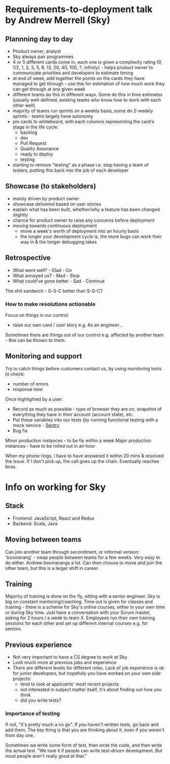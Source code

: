 # Requirements-to-deployment talk by Andrew Merrell (Sky)

## Plannning day to day
- Product owner, analyst
- Sky always pair programmes
- 4 or 5 different cards come in, each one is given a complexity rating (0, 1/2, 1, 2, 3, 5, 8, 13, 20, 40, 100, ?, infinity) - helps product owner to communicate priorities and developers to estimate timing
- at end of week, add together the points on the cards they have managed to get through - use this for estimation of how much work they can get through at any given week
- different teams do this in different ways. Some do this in time estimates (usually well-defined, existing teams who know how to work with each other well)
- majority of teams run sprints on a weekly basis, some do 2-weekly sprints - teams largely have autonomy
- pin cards to whiteboard, with each columns representing the card's stage in the life cycle:
  - backlog
  - dev
  - Pull Request
  - Quality Assurance
  - ready to deploy
  - testing
- starting to remove "testing" as a phase i.e. stop having a team of testers, putting this back into the job of each developer

## Showcase (to stakeholders)
- mainly driven by product owner
- showcase delivered based on user stories
- explain what has been built, whether/why a feature has been changed slightly
- chance for product owner to raise any concerns before deployment
- moving towards continuous deployment
  - move a week's worth of deployment into an hourly basis
  - the longer your development cycle is, the more bugs can work their way in & the longer debugging takes

## Retrospective
- What went well? - Glad - Go
- What annoyed us? - Mad - Stop
- What could've gone better - Sad - Continue

The shit sandwich - G-S-C better than S-G-C?

### How to make resolutions actionable
Focus on things in our control:
- raise our own card / user story  e.g. As an engineer...

Sometimes there are things out of our control e.g. affected by another team - this can be thrown to them.

## Monitoring and support
Try to catch things before customers contact us, by using monitoring tools to check:
- number of errors
- response time

Once highlighted by a user:
- Record as much as possible - type of browser they are on, snapshot of everything they have in their account (account state), etc.
- Put these variables into our tests (by running functional testing with a mock service - [Sentry](https://sentry.io/welcome/)
- Bug fix

Minor production instances - to be fix within a week
Major production instances - have to be rolled out in an hour

When my phone rings, I have to have answered it within 20 mins & resolved the issue. If I don't pick up, the call goes up the chain. Eventually reaches boss.

# Info on working for Sky

## Stack
- Frontend: JavaScript, React and Redux
- Backend: Scala, Java

## Moving between teams
Can join another team through secondment, or informal version: 'boomerang' - swap people between teams for a few weeks. Very easy to do either. Andrew boomerangs a lot. Can then choose to move and join the other team, but this is a larger shift in career.

## Training
Majority of training is done on the fly, sitting with a senior engineer. Sky is big on constant mentoring/coaching. Time out is given for classes and training - there is a scheme for Sky's online courses, either in your own time or during Sky time. Just have a conversation with your Scrum master, asking for 2 hours / a week to learn X. Employees run their own training sessions for each other and set up different internal courses e.g. for seniors.

## Previous experience
- Not very important to have a CS degree to work at Sky
- Look much more at previous jobs and experience
- There are different levels for different roles. Lack of job experience is ok for junior developers, but hopefully you have worked on your own side projects:
  - tend to look at applicants' most recent projects
  - not interested in subject matter itself, it's about finding out how you think
  - did you write tests?

### Importance of testing
If not, "it's pretty much a no go". If you haven't written tests, go back and add them. The key thing is that you are thinking about it, even if you weren't from day one.

Sometimes we write some form of test, then write the code, and then write the actual test. "We love it if people can write test-_driven_ development. But most people aren't really good at that."
